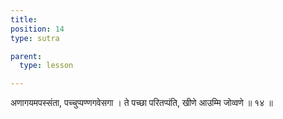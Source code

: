 ```yaml
---
title: 
position: 14
type: sutra

parent:
  type: lesson

---
```


अणागयमपस्संता, पच्चुप्पण्णगवेसगा ।
ते पच्छा परितप्पंति, खीणे आउम्मि जोव्वणे ॥ १४ ॥